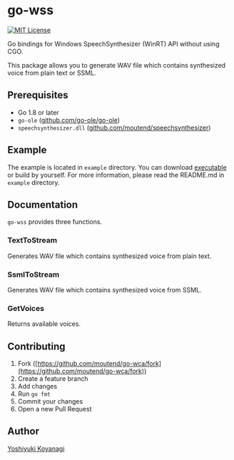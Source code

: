# go-wss

[![MIT License](http://img.shields.io/badge/license-MIT-blue.svg?style=flat-square)][license]

[license]: https://github.com/moutend/go-wca/blob/master/LICENSE

Go bindings for Windows SpeechSynthesizer (WinRT) API without using CGO.

This package allows you to generate WAV file which contains synthesized voice from plain text or SSML.

## Prerequisites

- Go 1.8 or later
- `go-ole` ([github.com/go-ole/go-ole](https://github.com/go-ole/go-ole))
- `speechsynthesizer.dll` ([github.com/moutend/speechsynthesizer](https://github.com/moutend/speechsynthesizer))

## Example

The example is located in `example` directory. You can download [executable](https://github.com/moutend/go-wca/releases) or build by yourself. For more information, please read the README.md in `example` directory.

## Documentation

`go-wss` provides three functions.

### TextToStream

Generates WAV file which contains synthesized voice from plain text.

### SsmlToStream

Generates WAV file which contains synthesized voice from SSML.

### GetVoices

Returns available voices.

## Contributing

1. Fork ([https://github.com/moutend/go-wca/fork](https://github.com/moutend/go-wca/fork))
1. Create a feature branch
1. Add changes
1. Run `go fmt`
1. Commit your changes
1. Open a new Pull Request

## Author

[Yoshiyuki Koyanagi](https://github.com/moutend)
